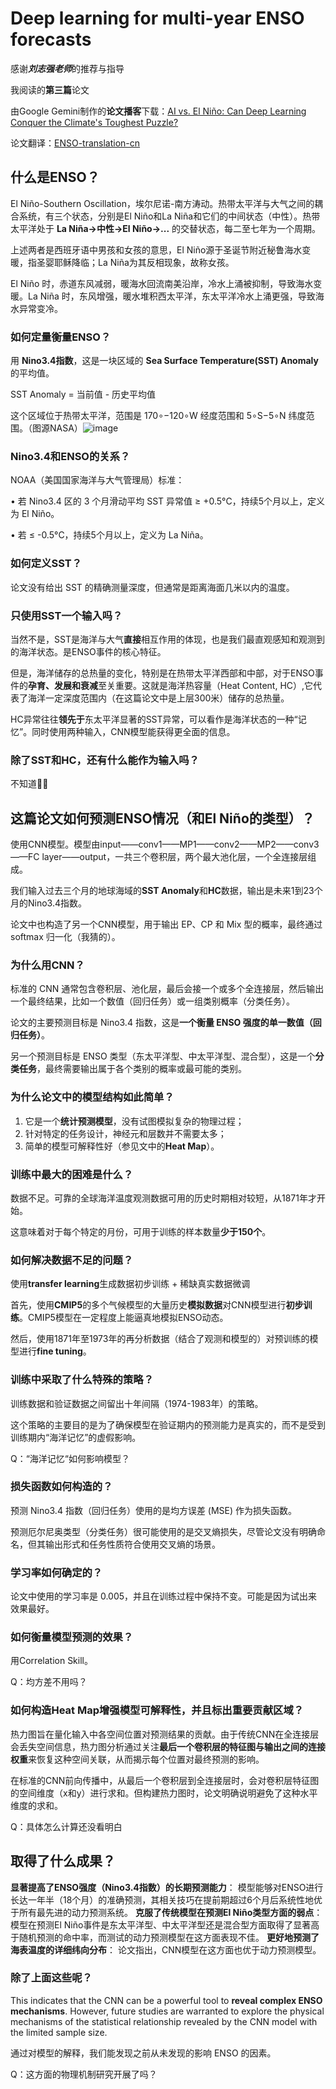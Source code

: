 # Deep learning for multi-year ENSO forecasts

感谢***刘志强老师***的推荐与指导

我阅读的**第三篇**论文

由Google Gemini制作的**论文播客**下载：[AI vs. El Niño: Can Deep Learning Conquer the Climate's Toughest Puzzle?](https://github.com/angziii/Deep_learning_for_multi-year_ENSO_forecasts/blob/main/AI%20vs.%20El%20Nin%CC%83o%20%20Can%20Deep%20Learning%20Conquer%20the%20Climate's%20Toughest%20Puzzle.wav)

论文翻译：[ENSO-translation-cn](https://github.com/angziii/Deep_learning_for_multi-year_ENSO_forecasts/blob/main/ENSO-translation-cn.md)

## 什么是ENSO？

El Niño-Southern Oscillation，埃尔尼诺-南方涛动。热带太平洋与大气之间的耦合系统，有三个状态，分别是El Niño和La Niña和它们的中间状态（中性）。热带太平洋处于 **La Niña->中性->El Niño->...** 的交替状态，每二至七年为一个周期。

上述两者是西班牙语中男孩和女孩的意思，El Niño源于圣诞节附近秘鲁海水变暖，指圣婴耶稣降临；La Niña为其反相现象，故称女孩。

El Niño 时，赤道东风减弱，暖海水回流南美沿岸，冷水上涌被抑制，导致海水变暖。La Niña 时，东风增强，暖水堆积西太平洋，东太平洋冷水上涌更强，导致海水异常变冷。

### 如何定量衡量ENSO？

用 **Nino3.4指数**，这是一块区域的 **Sea Surface Temperature(SST) Anomaly** 的平均值。

SST Anomaly = 当前值 - 历史平均值

这个区域位于热带太平洋，范围是 170∘−120∘W 经度范围和 5∘S−5∘N 纬度范围。（图源NASA）![image](https://github.com/user-attachments/assets/962d45b3-8754-42c4-9040-13c904b06b17)


### Nino3.4和ENSO的关系？

NOAA（美国国家海洋与大气管理局）标准：
	
 •	若 Nino3.4 区的 3 个月滑动平均 SST 异常值 ≥ +0.5°C，持续5个月以上，定义为 El Niño。

 •	若 ≤ -0.5°C，持续5个月以上，定义为 La Niña。

### 如何定义SST？

论文没有给出 SST 的精确测量深度，但通常是距离海面几米以内的温度。

### 只使用SST一个输入吗？

当然不是，SST是海洋与大气**直接**相互作用的体现，也是我们最直观感知和观测到的海洋状态。是ENSO事件的核心特征。

但是，海洋储存的总热量的变化，特别是在热带太平洋西部和中部，对于ENSO事件的**孕育、发展和衰减**至关重要。这就是海洋热容量（Heat Content, HC）,它代表了海洋一定深度范围内（在这篇论文中是上层300米）储存的总热量。

HC异常往往**领先于**东太平洋显著的SST异常，可以看作是海洋状态的一种“记忆”。同时使用两种输入，CNN模型能获得更全面的信息。

### 除了SST和HC，还有什么能作为输入吗？

不知道🤷‍♀️

## 这篇论文如何预测ENSO情况（和El Niño的类型）？

使用CNN模型。模型由input——conv1——MP1——conv2——MP2——conv3——FC layer——output，一共三个卷积层，两个最大池化层，一个全连接层组成。

我们输入过去三个月的地球海域的**SST Anomaly**和**HC**数据，输出是未来1到23个月的Nino3.4指数。

论文中也构造了另一个CNN模型，用于输出 EP、CP 和 Mix 型的概率，最终通过 softmax 归一化（我猜的）。

### 为什么用CNN？

标准的 CNN 通常包含卷积层、池化层，最后会接一个或多个全连接层，然后输出一个最终结果，比如一个数值（回归任务）或一组类别概率（分类任务）。

论文的主要预测目标是 Nino3.4 指数，这是**一个衡量 ENSO 强度的单一数值（回归任务）**。

另一个预测目标是 ENSO 类型（东太平洋型、中太平洋型、混合型），这是一个**分类任务**，最终需要输出属于各个类别的概率或最可能的类别。

### 为什么论文中的模型结构如此简单？

1. 它是一个**统计预测模型**，没有试图模拟复杂的物理过程；
2. 针对特定的任务设计，神经元和层数并不需要太多；
3. 简单的模型可解释性好（参见文中的**Heat Map**）。

### 训练中最大的困难是什么？

数据不足。可靠的全球海洋温度观测数据可用的历史时期相对较短，从1871年才开始。

这意味着对于每个特定的月份，可用于训练的样本数量**少于150个**。

### 如何解决数据不足的问题？

使用**transfer learning**生成数据初步训练 + 稀缺真实数据微调

首先，使用**CMIP5**的多个气候模型的大量历史**模拟数据**对CNN模型进行**初步训练**。CMIP5模型在一定程度上能逼真地模拟ENSO动态。

然后，使用1871年至1973年的再分析数据（结合了观测和模型的）对预训练的模型进行**fine tuning**。

### 训练中采取了什么特殊的策略？

训练数据和验证数据之间留出十年间隔（1974-1983年）的策略。

这个策略的主要目的是为了确保模型在验证期内的预测能力是真实的，而不是受到训练期内“海洋记忆”的虚假影响。

Q：“海洋记忆“如何影响模型？

### 损失函数如何构造的？

预测 Nino3.4 指数（回归任务）使用的是均方误差 (MSE) 作为损失函数。

预测厄尔尼奥类型（分类任务）很可能使用的是交叉熵损失，尽管论文没有明确命名，但其输出形式和任务性质符合使用交叉熵的场景。

### 学习率如何确定的？

论文中使用的学习率是 0.005，并且在训练过程中保持不变。可能是因为试出来效果最好。

### 如何衡量模型预测的效果？

用Correlation Skill。

Q：均方差不用吗？

### 如何构造Heat Map增强模型可解释性，并且标出重要贡献区域？

热力图旨在量化输入中各空间位置对预测结果的贡献。由于传统CNN在全连接层会丢失空间信息，热力图分析通过关注**最后一个卷积层的特征图与输出之间的连接权重**来恢复这种空间关联，从而揭示每个位置对最终预测的影响。

在标准的CNN前向传播中，从最后一个卷积层到全连接层时，会对卷积层特征图的空间维度（x和y）进行求和。但构建热力图时，论文明确说明避免了这种水平维度的求和。

Q：具体怎么计算还没看明白

## 取得了什么成果？

**显著提高了ENSO强度（Nino3.4指数）的长期预测能力**： 模型能够对ENSO进行长达一年半（18个月）的准确预测，其相关技巧在提前期超过6个月后系统性地优于所有最先进的动力预测系统。
**克服了传统模型在预测El Niño类型方面的弱点**： 模型在预测El Niño事件是东太平洋型、中太平洋型还是混合型方面取得了显著高于随机预测的命中率，而测试的动力预测模型在这方面表现不佳。
**更好地预测了海表温度的详细纬向分布**： 论文指出，CNN模型在这方面也优于动力预测模型。

### 除了上面这些呢？

This indicates that the CNN can be a powerful tool to **reveal complex ENSO mechanisms**. However, future studies are warranted to explore the physical mechanisms of the statistical relationship revealed by the CNN model with the limited sample size.

通过对模型的解释，我们能发现之前从未发现的影响 ENSO 的因素。

Q：这方面的物理机制研究开展了吗？

